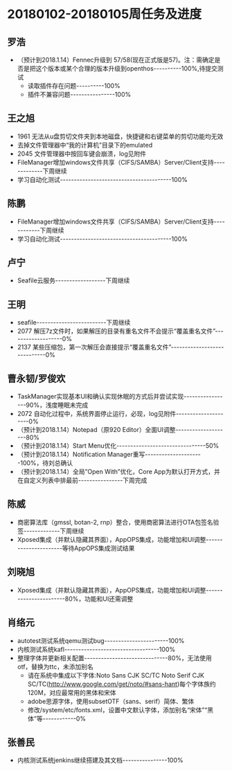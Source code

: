 # 20180102-20180105周任务及进度

## 罗浩
- （预计到2018.1.14）Fennec升级到 57/58(现在正式版是57)。注：需确定是否是把这个版本或某个合理的版本升级到openthos----------100%,待提交测试
   - 读取插件存在问题----------100%
   - 插件不兼容问题----------------100%

## 王之旭
- 1961 无法从u盘剪切文件夹到本地磁盘，快捷键和右键菜单的剪切功能均无效
- 去掉文件管理器中“我的计算机”目录下的emulated
- 2045 文件管理器中按回车键会崩溃，log见附件
- FileManager增加windows文件共享（CIFS/SAMBA）Server/Client支持-------------下周继续
- 学习自动化测试----------------------------------------100%

## 陈鹏
- FileManager增加windows文件共享（CIFS/SAMBA）Server/Client支持------------下周继续
- 学习自动化测试----------------------------------------100%

## 卢宁
- Seafile云服务------------------下周继续

## 王明
- seafile-------------------------下周继续
- 2077 解压7z文件时，如果解压的目录有重名文件不会提示“覆盖重名文件”-------------------0%
- 2137 某些压缩包，第一次解压会直接提示“覆盖重名文件”-----------------------------0%

## 曹永韧/罗俊欢
- TaskManager实现基本UI和确认实现休眠的方式后并尝试实现-----------------90%，浅度睡眠未完成
- 2072 自动化过程中，系统界面停止运行，必现，log见附件---------------------0%
- （预计到2018.1.14）Notepad（原920 Editor）全面UI调整--------------------80%
- （预计到2018.1.14）Start Menu优化--------------------------------50%
- （预计到2018.1.14）Notification Manager重写---------------------100%，待刘总确认
- （预计到2018.1.14）全局”Open With”优化，Core App为默认打开方式，并在自定义列表中排最前----------------下周完成

## 陈威
- 商密算法库（gmssl, botan-2, rnp）整合，使用商密算法进行OTA包签名验签-------------下周继续
- Xposed集成（并默认隐藏其界面），AppOPS集成，功能增加和UI调整----------------------等待AppOPS集成测试结果

## 刘晓旭
- Xposed集成（并默认隐藏其界面），AppOPS集成，功能增加和UI调整-----------------------80%，功能和UI还需调整

## 肖络元
- autotest测试系统qemu测试bug-----------------------100%
- 内核测试系统kafl----------------------------------100%
- 整理字体并更新相关配置------------------------------80%，无法使用otf，替换为ttc，未添加别名
  - 请在系统中集成以下字体:Noto Sans CJK SC/TC   Noto Serif CJK SC/TC(http://www.google.com/get/noto/#sans-hant)每个字体族约120M，对应最常用的黑体和宋体
  - adobe思源字体，使用subsetOTF（sans、serif）简体、繁体
  - 修改/system/etc/fonts.xml，设置中文默认字体，添加别名“宋体”“黑体”等------------0%

## 张善民
- 内核测试系统jenkins继续搭建及其文档----------------100%
